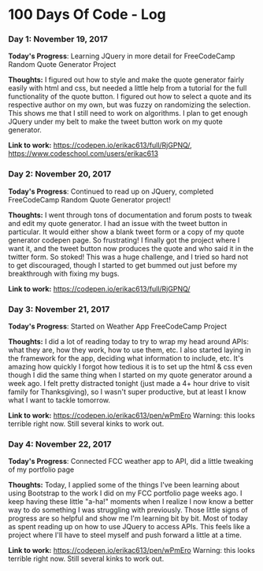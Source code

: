# 100 Days Of Code - Log

### Day 1: November 19, 2017

**Today's Progress**: Learning JQuery in more detail for FreeCodeCamp Random Quote Generator Project

**Thoughts:** I figured out how to style and make the quote generator fairly easily with html and css, but needed a little help from a tutorial for the full functionality of the quote button. I figured out how to select a quote and its respective author on my own, but was fuzzy on randomizing the selection. This shows me that I still need to work on algorithms. I plan to get enough JQuery under my belt to make the tweet button work on my quote generator.

**Link to work:** https://codepen.io/erikac613/full/RjGPNQ/, https://www.codeschool.com/users/erikac613

### Day 2: November 20, 2017

**Today's Progress**: Continued to read up on JQuery, completed FreeCodeCamp Random Quote Generator project!

**Thoughts:** I went through tons of documentation and forum posts to tweak and edit my quote generator. I had an issue with the tweet button in particular. It would either show a blank tweet form or a copy of my quote generator codepen page. So frustrating! I finally got the project where I want it, and the tweet button now produces the quote and who said it in the twitter form. So stoked! This was a huge challenge, and I tried so hard not to get discouraged, though I started to get bummed out just before my breakthrough with fixing my bugs.

**Link to work:** https://codepen.io/erikac613/full/RjGPNQ/

### Day 3: November 21, 2017

**Today's Progress**: Started on Weather App FreeCodeCamp Project

**Thoughts:** I did a lot of reading today to try to wrap my head around APIs: what they are, how they work, how to use them, etc. I also started laying in the framework for the app, deciding what information to include, etc. It's amazing how quickly I forgot how tedious it is to set up the html & css even though I did the same thing when I started on my quote generator around a week ago. I felt pretty distracted tonight (just made a 4+ hour drive to visit family for Thanksgiving), so I wasn't super productive, but at least I know what I want to tackle tomorrow.

**Link to work:** https://codepen.io/erikac613/pen/wPmEro Warning: this looks terrible right now. Still several kinks to work out.

### Day 4: November 22, 2017

**Today's Progress**: Connected FCC weather app to API, did a little tweaking of my portfolio page

**Thoughts:** Today, I applied some of the things I've been learning about using Bootstrap to the work I did on my FCC portfolio page weeks ago. I keep having these little "a-ha!" moments when I realize I now know a better way to do something I was struggling with previously. Those little signs of progress are so helpful and show me I'm learning bit by bit. Most of today as spent reading up on how to use JQuery to access APIs. This feels like a project where I'll have to steel myself and push forward a little at a time.

**Link to work:** https://codepen.io/erikac613/pen/wPmEro Warning: this looks terrible right now. Still several kinks to work out.

